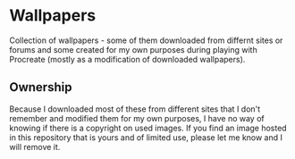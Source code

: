 # Wallpapers
Collection of wallpapers - some of them downloaded from differnt sites or forums and some created for my own purposes during playing with Procreate (mostly as a modification of downloaded wallpapers).                              

## Ownership
Because I downloaded most of these from different sites that I don't remember and modified them for my own purposes, I have no way of knowing if there is a copyright on used images. If you find an image hosted in this repository that is yours and of limited use, please let me know and I will remove it.
